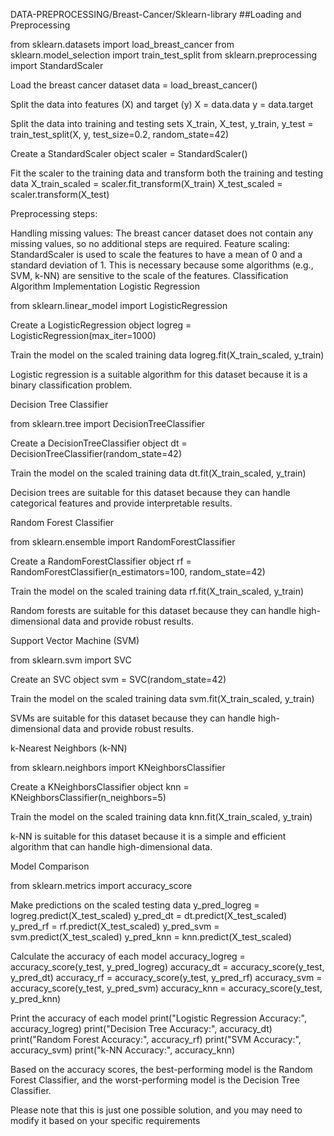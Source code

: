 DATA-PREPROCESSING/Breast-Cancer/Sklearn-library
##Loading and Preprocessing

from sklearn.datasets import load_breast_cancer from sklearn.model_selection import train_test_split from sklearn.preprocessing import StandardScaler

Load the breast cancer dataset
data = load_breast_cancer()

Split the data into features (X) and target (y)
X = data.data y = data.target

Split the data into training and testing sets
X_train, X_test, y_train, y_test = train_test_split(X, y, test_size=0.2, random_state=42)

Create a StandardScaler object
scaler = StandardScaler()

Fit the scaler to the training data and transform both the training and testing data
X_train_scaled = scaler.fit_transform(X_train) X_test_scaled = scaler.transform(X_test)

Preprocessing steps:

Handling missing values: The breast cancer dataset does not contain any missing values, so no additional steps are required.
Feature scaling: StandardScaler is used to scale the features to have a mean of 0 and a standard deviation of 1. This is necessary because some algorithms (e.g., SVM, k-NN) are sensitive to the scale of the features.
Classification Algorithm Implementation Logistic Regression

from sklearn.linear_model import LogisticRegression

Create a LogisticRegression object
logreg = LogisticRegression(max_iter=1000)

Train the model on the scaled training data
logreg.fit(X_train_scaled, y_train)

Logistic regression is a suitable algorithm for this dataset because it is a binary classification problem.

Decision Tree Classifier

from sklearn.tree import DecisionTreeClassifier

Create a DecisionTreeClassifier object
dt = DecisionTreeClassifier(random_state=42)

Train the model on the scaled training data
dt.fit(X_train_scaled, y_train)

Decision trees are suitable for this dataset because they can handle categorical features and provide interpretable results.

Random Forest Classifier

from sklearn.ensemble import RandomForestClassifier

Create a RandomForestClassifier object
rf = RandomForestClassifier(n_estimators=100, random_state=42)

Train the model on the scaled training data
rf.fit(X_train_scaled, y_train)

Random forests are suitable for this dataset because they can handle high-dimensional data and provide robust results.

Support Vector Machine (SVM)

from sklearn.svm import SVC

Create an SVC object
svm = SVC(random_state=42)

Train the model on the scaled training data
svm.fit(X_train_scaled, y_train)

SVMs are suitable for this dataset because they can handle high-dimensional data and provide robust results.

k-Nearest Neighbors (k-NN)

from sklearn.neighbors import KNeighborsClassifier

Create a KNeighborsClassifier object
knn = KNeighborsClassifier(n_neighbors=5)

Train the model on the scaled training data
knn.fit(X_train_scaled, y_train)

k-NN is suitable for this dataset because it is a simple and efficient algorithm that can handle high-dimensional data.

Model Comparison

from sklearn.metrics import accuracy_score

Make predictions on the scaled testing data
y_pred_logreg = logreg.predict(X_test_scaled) y_pred_dt = dt.predict(X_test_scaled) y_pred_rf = rf.predict(X_test_scaled) y_pred_svm = svm.predict(X_test_scaled) y_pred_knn = knn.predict(X_test_scaled)

Calculate the accuracy of each model
accuracy_logreg = accuracy_score(y_test, y_pred_logreg) accuracy_dt = accuracy_score(y_test, y_pred_dt) accuracy_rf = accuracy_score(y_test, y_pred_rf) accuracy_svm = accuracy_score(y_test, y_pred_svm) accuracy_knn = accuracy_score(y_test, y_pred_knn)

Print the accuracy of each model
print("Logistic Regression Accuracy:", accuracy_logreg) print("Decision Tree Accuracy:", accuracy_dt) print("Random Forest Accuracy:", accuracy_rf) print("SVM Accuracy:", accuracy_svm) print("k-NN Accuracy:", accuracy_knn)

Based on the accuracy scores, the best-performing model is the Random Forest Classifier, and the worst-performing model is the Decision Tree Classifier.

Please note that this is just one possible solution, and you may need to modify it based on your specific requirements
